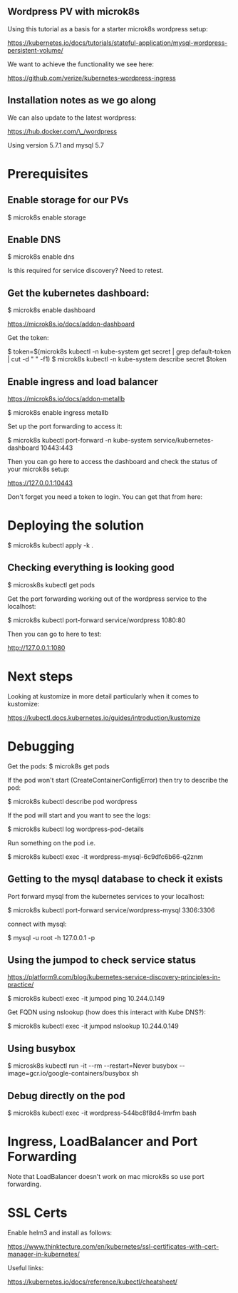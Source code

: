 ## Wordpress PV with microk8s

Using this tutorial as a basis for a starter microk8s wordpress setup:

https://kubernetes.io/docs/tutorials/stateful-application/mysql-wordpress-persistent-volume/

We want to achieve the functionality we see here:

https://github.com/verize/kubernetes-wordpress-ingress

## Installation notes as we go along

We can also update to the latest wordpress:

https://hub.docker.com/\_/wordpress

Using version 5.7.1 and mysql 5.7

# Prerequisites

## Enable storage for our PVs

  $ microk8s enable storage

## Enable DNS

  $ microk8s enable dns

Is this required for service discovery?   Need to retest.

## Get the kubernetes dashboard:

  $ microk8s enable dashboard

https://microk8s.io/docs/addon-dashboard

Get the token:

  $ token=$(microk8s kubectl -n kube-system get secret | grep default-token | cut -d " " -f1)
  $ microk8s kubectl -n kube-system describe secret $token

## Enable ingress and load balancer

https://microk8s.io/docs/addon-metallb

  $ microk8s enable ingress metallb

Set up the port forwarding to access it:

  $ microk8s kubectl port-forward -n kube-system service/kubernetes-dashboard 10443:443

Then you can go here to access the dashboard and check the status of your microk8s setup:

  https://127.0.0.1:10443

Don't forget you need a token to login.  You can get that from here:


# Deploying the solution

   $ microk8s kubectl apply -k .

## Checking everything is looking good

  $ microsk8s kubectl get pods

Get the port forwarding working out of the wordpress service to the localhost:

  $ microk8s kubectl port-forward service/wordpress 1080:80

Then you can go to here to test:

http://127.0.0.1:1080

# Next steps

Looking at kustomize in more detail particularly when it comes to kustomize:

https://kubectl.docs.kubernetes.io/guides/introduction/kustomize



# Debugging

Get the pods:
  $ microk8s get pods

If the pod won't start (CreateContainerConfigError) then try to describe the pod:

  $ microk8s kubectl describe pod wordpress

If the pod will start and you want to see the logs:

  $ microk8s kubectl log wordpress-pod-details

Run something on the pod
  i.e. 

  $ microk8s kubectl exec -it wordpress-mysql-6c9dfc6b66-q2znm

## Getting to the mysql database to check it exists

Port forward mysql from the kubernetes services to your localhost:

  $ microk8s kubectl port-forward service/wordpress-mysql 3306:3306

connect with mysql:

  $ mysql -u root -h 127.0.0.1 -p

## Using the jumpod to check service status

https://platform9.com/blog/kubernetes-service-discovery-principles-in-practice/

  $ microk8s kubectl exec -it jumpod ping 10.244.0.149

Get FQDN using nslookup (how does this interact with Kube DNS?):

  $ microk8s kubectl exec -it jumpod nslookup 10.244.0.149

## Using busybox

  $ microsk8s kubectl run -it --rm --restart=Never busybox --image=gcr.io/google-containers/busybox sh


## Debug directly on the pod

  $ microk8s kubectl exec -it wordpress-544bc8f8d4-lmrfm bash

# Ingress, LoadBalancer and Port Forwarding

Note that LoadBalancer doesn't work on mac microk8s so use port forwarding.

# SSL Certs

Enable helm3 and install as follows:

https://www.thinktecture.com/en/kubernetes/ssl-certificates-with-cert-manager-in-kubernetes/

Useful links:

https://kubernetes.io/docs/reference/kubectl/cheatsheet/

